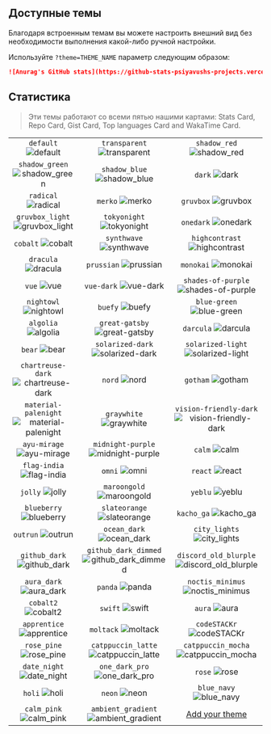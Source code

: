 ## Доступные темы

<!-- DO NOT EDIT THIS FILE DIRECTLY -->

Благодаря встроенным темам вы можете настроить внешний вид без необходимости выполнения какой-либо ручной настройки.

Используйте  `?theme=THEME_NAME` параметр следующим образом:

```md
![Anurag's GitHub stats](https://github-stats-psiyavushs-projects.vercel.app/api?username=psiyavush&theme=dark&show_icons=true)
```

## Статистика

> Эти темы работают со всеми пятью нашими картами: Stats Card, Repo Card, Gist Card, Top languages Card and WakaTime Card.

| | | |
| :--: | :--: | :--: |
| `default` ![default][default] | `transparent` ![transparent][transparent] | `shadow_red` ![shadow_red][shadow_red] |
| `shadow_green` ![shadow_green][shadow_green] | `shadow_blue` ![shadow_blue][shadow_blue] | `dark` ![dark][dark] |
| `radical` ![radical][radical] | `merko` ![merko][merko] | `gruvbox` ![gruvbox][gruvbox] |
| `gruvbox_light` ![gruvbox_light][gruvbox_light] | `tokyonight` ![tokyonight][tokyonight] | `onedark` ![onedark][onedark] |
| `cobalt` ![cobalt][cobalt] | `synthwave` ![synthwave][synthwave] | `highcontrast` ![highcontrast][highcontrast] |
| `dracula` ![dracula][dracula] | `prussian` ![prussian][prussian] | `monokai` ![monokai][monokai] |
| `vue` ![vue][vue] | `vue-dark` ![vue-dark][vue-dark] | `shades-of-purple` ![shades-of-purple][shades-of-purple] |
| `nightowl` ![nightowl][nightowl] | `buefy` ![buefy][buefy] | `blue-green` ![blue-green][blue-green] |
| `algolia` ![algolia][algolia] | `great-gatsby` ![great-gatsby][great-gatsby] | `darcula` ![darcula][darcula] |
| `bear` ![bear][bear] | `solarized-dark` ![solarized-dark][solarized-dark] | `solarized-light` ![solarized-light][solarized-light] |
| `chartreuse-dark` ![chartreuse-dark][chartreuse-dark] | `nord` ![nord][nord] | `gotham` ![gotham][gotham] |
| `material-palenight` ![material-palenight][material-palenight] | `graywhite` ![graywhite][graywhite] | `vision-friendly-dark` ![vision-friendly-dark][vision-friendly-dark] |
| `ayu-mirage` ![ayu-mirage][ayu-mirage] | `midnight-purple` ![midnight-purple][midnight-purple] | `calm` ![calm][calm] |
| `flag-india` ![flag-india][flag-india] | `omni` ![omni][omni] | `react` ![react][react] |
| `jolly` ![jolly][jolly] | `maroongold` ![maroongold][maroongold] | `yeblu` ![yeblu][yeblu] |
| `blueberry` ![blueberry][blueberry] | `slateorange` ![slateorange][slateorange] | `kacho_ga` ![kacho_ga][kacho_ga] |
| `outrun` ![outrun][outrun] | `ocean_dark` ![ocean_dark][ocean_dark] | `city_lights` ![city_lights][city_lights] |
| `github_dark` ![github_dark][github_dark] | `github_dark_dimmed` ![github_dark_dimmed][github_dark_dimmed] | `discord_old_blurple` ![discord_old_blurple][discord_old_blurple] |
| `aura_dark` ![aura_dark][aura_dark] | `panda` ![panda][panda] | `noctis_minimus` ![noctis_minimus][noctis_minimus] |
| `cobalt2` ![cobalt2][cobalt2] | `swift` ![swift][swift] | `aura` ![aura][aura] |
| `apprentice` ![apprentice][apprentice] | `moltack` ![moltack][moltack] | `codeSTACKr` ![codeSTACKr][codeSTACKr] |
| `rose_pine` ![rose_pine][rose_pine] | `catppuccin_latte` ![catppuccin_latte][catppuccin_latte] | `catppuccin_mocha` ![catppuccin_mocha][catppuccin_mocha] |
| `date_night` ![date_night][date_night] | `one_dark_pro` ![one_dark_pro][one_dark_pro] | `rose` ![rose][rose] |
| `holi` ![holi][holi] | `neon` ![neon][neon] | `blue_navy` ![blue_navy][blue_navy] |
| `calm_pink` ![calm_pink][calm_pink] | `ambient_gradient` ![ambient_gradient][ambient_gradient] | [Add your theme][add-theme] |


[default]: https://github-stats-psiyavushs-projects.vercel.app/api?username=psiyavush&show_icons=true&hide=contribs,prs&cache_seconds=86400&theme=default
[default_repocard]: https://github-stats-psiyavushs-projects.vercel.app/api?username=psiyavush&show_icons=true&hide=contribs,prs&cache_seconds=86400&theme=default_repocard
[transparent]: https://github-stats-psiyavushs-projects.vercel.app/api?username=psiyavush&show_icons=true&hide=contribs,prs&cache_seconds=86400&theme=transparent
[shadow_red]: https://github-stats-psiyavushs-projects.vercel.app/api?username=psiyavush&show_icons=true&hide=contribs,prs&cache_seconds=86400&theme=shadow_red
[shadow_green]: https://github-stats-psiyavushs-projects.vercel.app/api?username=psiyavush&show_icons=true&hide=contribs,prs&cache_seconds=86400&theme=shadow_green
[shadow_blue]: https://github-stats-psiyavushs-projects.vercel.app/api?username=psiyavush&show_icons=true&hide=contribs,prs&cache_seconds=86400&theme=shadow_blue
[dark]: https://github-stats-psiyavushs-projects.vercel.app/api?username=psiyavush&show_icons=true&hide=contribs,prs&cache_seconds=86400&theme=dark
[radical]: https://github-stats-psiyavushs-projects.vercel.app/api?username=psiyavush&show_icons=true&hide=contribs,prs&cache_seconds=86400&theme=radical
[merko]: https://github-stats-psiyavushs-projects.vercel.app/api?username=psiyavush&show_icons=true&hide=contribs,prs&cache_seconds=86400&theme=merko
[gruvbox]: https://github-stats-psiyavushs-projects.vercel.app/api?username=psiyavush&show_icons=true&hide=contribs,prs&cache_seconds=86400&theme=gruvbox
[gruvbox_light]: https://github-stats-psiyavushs-projects.vercel.app/api?username=psiyavush&show_icons=true&hide=contribs,prs&cache_seconds=86400&theme=gruvbox_light
[tokyonight]: https://github-stats-psiyavushs-projects.vercel.app/api?username=psiyavush&show_icons=true&hide=contribs,prs&cache_seconds=86400&theme=tokyonight
[onedark]: https://github-stats-psiyavushs-projects.vercel.app/api?username=psiyavush&show_icons=true&hide=contribs,prs&cache_seconds=86400&theme=onedark
[cobalt]: https://github-stats-psiyavushs-projects.vercel.app/api?username=psiyavush&show_icons=true&hide=contribs,prs&cache_seconds=86400&theme=cobalt
[synthwave]: https://github-stats-psiyavushs-projects.vercel.app/api?username=psiyavush&show_icons=true&hide=contribs,prs&cache_seconds=86400&theme=synthwave
[highcontrast]: https://github-stats-psiyavushs-projects.vercel.app/api?username=psiyavush&show_icons=true&hide=contribs,prs&cache_seconds=86400&theme=highcontrast
[dracula]: https://github-stats-psiyavushs-projects.vercel.app/api?username=psiyavush&show_icons=true&hide=contribs,prs&cache_seconds=86400&theme=dracula
[prussian]: https://github-stats-psiyavushs-projects.vercel.app/api?username=psiyavush&show_icons=true&hide=contribs,prs&cache_seconds=86400&theme=prussian
[monokai]: https://github-stats-psiyavushs-projects.vercel.app/api?username=psiyavush&show_icons=true&hide=contribs,prs&cache_seconds=86400&theme=monokai
[vue]: https://github-stats-psiyavushs-projects.vercel.app/api?username=psiyavush&show_icons=true&hide=contribs,prs&cache_seconds=86400&theme=vue
[vue-dark]: https://github-stats-psiyavushs-projects.vercel.app/api?username=psiyavush&show_icons=true&hide=contribs,prs&cache_seconds=86400&theme=vue-dark
[shades-of-purple]: https://github-stats-psiyavushs-projects.vercel.app/api?username=psiyavush&show_icons=true&hide=contribs,prs&cache_seconds=86400&theme=shades-of-purple
[nightowl]: https://github-stats-psiyavushs-projects.vercel.app/api?username=psiyavush&show_icons=true&hide=contribs,prs&cache_seconds=86400&theme=nightowl
[buefy]: https://github-stats-psiyavushs-projects.vercel.app/api?username=psiyavush&show_icons=true&hide=contribs,prs&cache_seconds=86400&theme=buefy
[blue-green]: https://github-stats-psiyavushs-projects.vercel.app/api?username=psiyavush&show_icons=true&hide=contribs,prs&cache_seconds=86400&theme=blue-green
[algolia]: https://github-stats-psiyavushs-projects.vercel.app/api?username=psiyavush&show_icons=true&hide=contribs,prs&cache_seconds=86400&theme=algolia
[great-gatsby]: https://github-stats-psiyavushs-projects.vercel.app/api?username=psiyavush&show_icons=true&hide=contribs,prs&cache_seconds=86400&theme=great-gatsby
[darcula]: https://github-stats-psiyavushs-projects.vercel.app/api?username=psiyavush&show_icons=true&hide=contribs,prs&cache_seconds=86400&theme=darcula
[bear]: https://github-stats-psiyavushs-projects.vercel.app/api?username=psiyavush&show_icons=true&hide=contribs,prs&cache_seconds=86400&theme=bear
[solarized-dark]: https://github-stats-psiyavushs-projects.vercel.app/api?username=psiyavush&show_icons=true&hide=contribs,prs&cache_seconds=86400&theme=solarized-dark
[solarized-light]: https://github-stats-psiyavushs-projects.vercel.app/api?username=psiyavush&show_icons=true&hide=contribs,prs&cache_seconds=86400&theme=solarized-light
[chartreuse-dark]: https://github-stats-psiyavushs-projects.vercel.app/api?username=psiyavush&show_icons=true&hide=contribs,prs&cache_seconds=86400&theme=chartreuse-dark
[nord]: https://github-stats-psiyavushs-projects.vercel.app/api?username=psiyavush&show_icons=true&hide=contribs,prs&cache_seconds=86400&theme=nord
[gotham]: https://github-stats-psiyavushs-projects.vercel.app/api?username=psiyavush&show_icons=true&hide=contribs,prs&cache_seconds=86400&theme=gotham
[material-palenight]: https://github-stats-psiyavushs-projects.vercel.app/api?username=psiyavush&show_icons=true&hide=contribs,prs&cache_seconds=86400&theme=material-palenight
[graywhite]: https://github-stats-psiyavushs-projects.vercel.app/api?username=psiyavush&show_icons=true&hide=contribs,prs&cache_seconds=86400&theme=graywhite
[vision-friendly-dark]: https://github-stats-psiyavushs-projects.vercel.app/api?username=psiyavush&show_icons=true&hide=contribs,prs&cache_seconds=86400&theme=vision-friendly-dark
[ayu-mirage]: https://github-stats-psiyavushs-projects.vercel.app/api?username=psiyavush&show_icons=true&hide=contribs,prs&cache_seconds=86400&theme=ayu-mirage
[midnight-purple]: https://github-stats-psiyavushs-projects.vercel.app/api?username=psiyavush&show_icons=true&hide=contribs,prs&cache_seconds=86400&theme=midnight-purple
[calm]: https://github-stats-psiyavushs-projects.vercel.app/api?username=psiyavush&show_icons=true&hide=contribs,prs&cache_seconds=86400&theme=calm
[flag-india]: https://github-stats-psiyavushs-projects.vercel.app/api?username=psiyavush&show_icons=true&hide=contribs,prs&cache_seconds=86400&theme=flag-india
[omni]: https://github-stats-psiyavushs-projects.vercel.app/api?username=psiyavush&show_icons=true&hide=contribs,prs&cache_seconds=86400&theme=omni
[react]: https://github-stats-psiyavushs-projects.vercel.app/api?username=psiyavush&show_icons=true&hide=contribs,prs&cache_seconds=86400&theme=react
[jolly]: https://github-stats-psiyavushs-projects.vercel.app/api?username=psiyavush&show_icons=true&hide=contribs,prs&cache_seconds=86400&theme=jolly
[maroongold]: https://github-stats-psiyavushs-projects.vercel.app/api?username=psiyavush&show_icons=true&hide=contribs,prs&cache_seconds=86400&theme=maroongold
[yeblu]: https://github-stats-psiyavushs-projects.vercel.app/api?username=psiyavush&show_icons=true&hide=contribs,prs&cache_seconds=86400&theme=yeblu
[blueberry]: https://github-stats-psiyavushs-projects.vercel.app/api?username=psiyavush&show_icons=true&hide=contribs,prs&cache_seconds=86400&theme=blueberry
[slateorange]: https://github-stats-psiyavushs-projects.vercel.app/api?username=psiyavush&show_icons=true&hide=contribs,prs&cache_seconds=86400&theme=slateorange
[kacho_ga]: https://github-stats-psiyavushs-projects.vercel.app/api?username=psiyavush&show_icons=true&hide=contribs,prs&cache_seconds=86400&theme=kacho_ga
[outrun]: https://github-stats-psiyavushs-projects.vercel.app/api?username=psiyavush&show_icons=true&hide=contribs,prs&cache_seconds=86400&theme=outrun
[ocean_dark]: https://github-stats-psiyavushs-projects.vercel.app/api?username=psiyavush&show_icons=true&hide=contribs,prs&cache_seconds=86400&theme=ocean_dark
[city_lights]: https://github-stats-psiyavushs-projects.vercel.app/api?username=psiyavush&show_icons=true&hide=contribs,prs&cache_seconds=86400&theme=city_lights
[github_dark]: https://github-stats-psiyavushs-projects.vercel.app/api?username=psiyavush&show_icons=true&hide=contribs,prs&cache_seconds=86400&theme=github_dark
[github_dark_dimmed]: https://github-stats-psiyavushs-projects.vercel.app/api?username=psiyavush&show_icons=true&hide=contribs,prs&cache_seconds=86400&theme=github_dark_dimmed
[discord_old_blurple]: https://github-stats-psiyavushs-projects.vercel.app/api?username=psiyavush&show_icons=true&hide=contribs,prs&cache_seconds=86400&theme=discord_old_blurple
[aura_dark]: https://github-stats-psiyavushs-projects.vercel.app/api?username=psiyavush&show_icons=true&hide=contribs,prs&cache_seconds=86400&theme=aura_dark
[panda]: https://github-stats-psiyavushs-projects.vercel.app/api?username=psiyavush&show_icons=true&hide=contribs,prs&cache_seconds=86400&theme=panda
[noctis_minimus]: https://github-stats-psiyavushs-projects.vercel.app/api?username=psiyavush&show_icons=true&hide=contribs,prs&cache_seconds=86400&theme=noctis_minimus
[cobalt2]: https://github-stats-psiyavushs-projects.vercel.app/api?username=psiyavush&show_icons=true&hide=contribs,prs&cache_seconds=86400&theme=cobalt2
[swift]: https://github-stats-psiyavushs-projects.vercel.app/api?username=psiyavush&show_icons=true&hide=contribs,prs&cache_seconds=86400&theme=swift
[aura]: https://github-stats-psiyavushs-projects.vercel.app/api?username=psiyavush&show_icons=true&hide=contribs,prs&cache_seconds=86400&theme=aura
[apprentice]: https://github-stats-psiyavushs-projects.vercel.app/api?username=psiyavush&show_icons=true&hide=contribs,prs&cache_seconds=86400&theme=apprentice
[moltack]: https://github-stats-psiyavushs-projects.vercel.app/api?username=psiyavush&show_icons=true&hide=contribs,prs&cache_seconds=86400&theme=moltack
[codeSTACKr]: https://github-stats-psiyavushs-projects.vercel.app/api?username=psiyavush&show_icons=true&hide=contribs,prs&cache_seconds=86400&theme=codeSTACKr
[rose_pine]: https://github-stats-psiyavushs-projects.vercel.app/api?username=psiyavush&show_icons=true&hide=contribs,prs&cache_seconds=86400&theme=rose_pine
[catppuccin_latte]: https://github-stats-psiyavushs-projects.vercel.app/api?username=psiyavush&show_icons=true&hide=contribs,prs&cache_seconds=86400&theme=catppuccin_latte
[catppuccin_mocha]: https://github-stats-psiyavushs-projects.vercel.app/api?username=psiyavush&show_icons=true&hide=contribs,prs&cache_seconds=86400&theme=catppuccin_mocha
[date_night]: https://github-stats-psiyavushs-projects.vercel.app/api?username=psiyavush&show_icons=true&hide=contribs,prs&cache_seconds=86400&theme=date_night
[one_dark_pro]: https://github-stats-psiyavushs-projects.vercel.app/api?username=psiyavush&show_icons=true&hide=contribs,prs&cache_seconds=86400&theme=one_dark_pro
[rose]: https://github-stats-psiyavushs-projects.vercel.app/api?username=psiyavush&show_icons=true&hide=contribs,prs&cache_seconds=86400&theme=rose
[holi]: https://github-stats-psiyavushs-projects.vercel.app/api?username=psiyavush&show_icons=true&hide=contribs,prs&cache_seconds=86400&theme=holi
[neon]: https://github-stats-psiyavushs-projects.vercel.app/api?username=psiyavush&show_icons=true&hide=contribs,prs&cache_seconds=86400&theme=neon
[blue_navy]: https://github-stats-psiyavushs-projects.vercel.app/api?username=psiyavush&show_icons=true&hide=contribs,prs&cache_seconds=86400&theme=blue_navy
[calm_pink]: https://github-stats-psiyavushs-projects.vercel.app/api?username=psiyavush&show_icons=true&hide=contribs,prs&cache_seconds=86400&theme=calm_pink
[ambient_gradient]: https://github-stats-psiyavushs-projects.vercel.app/api?username=psiyavush&show_icons=true&hide=contribs,prs&cache_seconds=86400&theme=ambient_gradient

[add-theme]: https://github.com/psiyavush/github-stats/edit/main/themes/index.js



